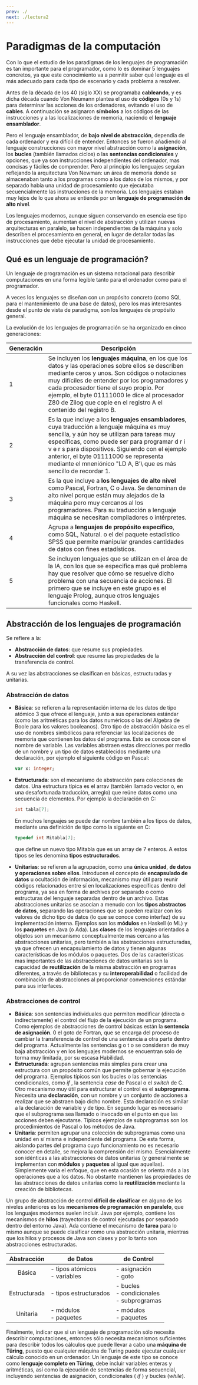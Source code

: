 ```yaml
---
prev: ./
next: ./lectura2
---
```

# Paradigmas de la computación
Con lo que el estudio de los paradigmas de los lenguajes de programación es tan importante para el programador, como lo es dominar 5 lenguajes concretos, ya que este conocimiento va a permitir saber qué lenguaje es el más adecuado para cada tipo de escenario y cada problema a resolver.

Antes de la década de los 40 (siglo XX) se programaba **cableando**, y es dicha década cuando Von Neumann plantea el uso de **códigos** (0s y 1s) para determinar las acciones de los ordenadores, evitando el uso de **cables**. A continuación se asignaron **símbolos** a los códigos de las instrucciones y a las localizaciones de memoria, naciendo el **lenguaje ensamblador**. 

Pero el lenguaje ensamblador, de **bajo nivel de abstracción**, dependía de cada ordenador y era difícil de entender. Entonces se fueron añadiendo al lenguaje construcciones con mayor nivel abstracción como la **asignación**, los **bucles** (también llamados ciclos) o las **sentencias condicionales** y opciones, que ya son instrucciones independientes del ordenador, mas concisas y fáciles de comprender. Pero al principio los lenguajes seguían reflejando la arquitectura Von Newman: un área de memoria donde se almacenaban tanto a los programas como a los datos de los mismos, y por separado había una unidad de procesamiento que ejecutaba secuencialmente las instrucciones de la memoria. Los lenguajes estaban muy lejos de lo que ahora se entiende por un **lenguaje de programación de alto nivel**.

Los lenguajes modernos, aunque siguen conservando en esencia ese tipo de procesamiento, aumentan el nivel de abstracción y utilizan nuevas arquitecturas en paralelo, se hacen independientes de la máquina y solo describen el procesamiento en general, en lugar de detallar todas las instrucciones que debe ejecutar la unidad de procesamiento.

## Qué es un lenguaje de programación?
Un lenguaje de programación es un sistema notacional para describir computaciones en una forma legible tanto para el ordenador como para el programador.

A veces los lenguajes se diseñan con un propósito concreto (como SQL para el mantenimiento de una base de datos), pero los mas interesantes desde el punto de vista de paradigma, son los lenguajes de propósito general.

La evolución de los lenguajes de programación se ha organizado en cinco generaciones:

| Generación | Descripción                                                                                                                                                                                                                                                                                                                                                             |
| ---------- | ----------------------------------------------------------------------------------------------------------------------------------------------------------------------------------------------------------------------------------------------------------------------------------------------------------------------------------------------------------------------- |
| 1          | Se incluyen los **lenguajes máquina**, en los que los datos y las operaciones sobre ellos se describen mediante ceros y unos. Son códigos o notaciones muy difíciles de entender por los programadores y cada procesador tiene el suyo propio. Por ejemplo, el byte 01111000 le dice al procesador Z80 de Zilog que copie en el registro A el contenido del registro B. |
| 2          | Es la que incluye a los **lenguajes ensambladores**, cuya traducción a lenguaje máquina es muy sencilla, y aún hoy se utilizan para tareas muy específicas, como puede ser para programar d r i v e r s para dispositivos. Siguiendo con el ejemplo anterior, el byte 01111000 se representa mediante el mneniónico "LD A, B'\ que es más sencillo de recordar 1.       |
| 3          | Es la que incluye a **los lenguajes de alto nivel** como Pascal, Fortran, C o Java. Se denominan de alto nivel porque están muy alejados de la máquina pero muy cercanos al los programadores. Para su traducción a lenguaje máquina se necesitan compiladores o intérpretes.                                                                                           |
| 4          | Agrupa a **lenguajes de propósito específico**, como SQL, Natural. o el del paquete estadístico SPSS que permite manipular grandes cantidades de datos con fines estadísticos.                                                                                                                                                                                          |
| 5          | Se incluyen lenguajes que se utilizan en el área de la IA, con los que se especifica mas qué problema hay que resolver que cómo se resuelve dicho problema con una secuencia de acciones. El primero que se incluye en este grupo es el lenguaje Prolog, aunque otros lenguajes funcionales como Haskell.                                                               |

## Abstracción de los lenguajes de programación
Se refiere a la:
- **Abstracción de datos**: que resume sus propiedades.
- **Abstracción del control**: que resume las propiedades de la transferencia de control.

A su vez las abstracciones se clasifican en básicas, estructuradas y unitarias.

### Abstracción de datos
- **Básica**: se refieren a la representación interna de los datos de tipo atómico 3 que ofrece el lenguaje, junto a sus operaciones estándar (como las aritméticas para los datos numéricos o las del Algebra de Boole para los valores booleanos). Otro tipo de abstracción básica es el uso de nombres simbólicos para referenciar las localizaciones de memoria que contienen los datos del programa. Esto se conoce con el nombre de variable. Las variables abstraen estas direcciones por medio de un nombre y un tipo de datos establecidos mediante una declaración, por ejemplo el siguiente código en Pascal:

  ``` pascal
  var x: integer;
  ```

- **Estructurada**: son el mecanismo de abstracción para colecciones de datos. Una estructura típica es el arrav (también llamado vector o, en una desafortunada traducción, arreglo) que reúne datos como una secuencia de elementos. Por ejemplo la declaración en C:
  ``` c
  int tabla[7];
  ```
  En muchos lenguajes se puede dar nombre también a los tipos de datos, mediante una definición de tipo como la siguiente en C:
  ``` c
  typedef int Mitabla[7];
  ```
  que define un nuevo tipo Mitabla que es un array de 7 enteros. A estos tipos se les denomina **tipos estructurados**.

- **Unitarias**: se refieren a la agrupación, como una **única unidad**, **de datos y operaciones sobre ellos**. Introducen el concepto de **encapsulado de datos** u ocultación de información, mecanismo muy útil para reunir códigos relacionados entre sí en localizaciones específicas dentro del programa, ya sea en forma de archivos por separado o como estructuras del lenguaje separadas dentro de un archivo. Estas abstracciones unitarias se asocian a menudo con los **tipos abstractos de datos**, separando las operaciones que se pueden realizar con los valores de dicho tipo de datos (lo que se conoce como interfaz) de su implementación interna.
Ejemplos son los **módulos** en Haskell (o ML) y los **paquetes** en Java (o Ada). Las **clases** de los lenguajes orientados a objetos son un mecanismo conceptualmente mas cercano a las abstracciones unitarias, pero también a las abstracciones estructuradas, ya que ofrecen un encapsulamiento de datos y tienen algunas características de los módulos o paquetes.
Dos de las características mas importantes de las abstracciones de datos unitarias son la capacidad de **reutilización** de la misma abstracción en programas diferentes, a través de bibliotecas y su **interoperabilidad** o facilidad de combinación de abstracciones al proporcionar convenciones estándar para sus interfaces.

### Abstracciones de control

- **Básica**: son sentencias individuales que permiten modificar (directa o indirectamente) el control del flujo de la ejecución de un programa. Como ejemplos de abstracciones de control básicas están la **sentencia de asignación**. 0 el goto de Fortran, que se encarga del proceso de cambiar la transferencia de control de una sentencia a otra parte dentro del programa. Actualmente las sentencias g o t o se consideran de muy baja abstracción y en los lenguajes modernos se encuentran solo de torma muy limitada, por su escasa Habilidad.
- **Estructurada**: agrupan sentencias más simples para crear una estructura con un propósito común que permite gobernar la ejecución del programa. Ejemplos típicos son los bucles o las sentencias condicionales, como *if* ,
la sentencia *case* de Pascal o el *switch* de C. Otro mecanismo muy útil para estructurar el control es el **subprograma**. Necesita una **declaración**, con un nombre y un conjunto de acciones a realizar que se abstraen bajo dicho nombre. Esta declaración es similar a la declaración de variable y de tipo. En segundo lugar es necesario que el subprograma sea llamado o invocado en el punto en que las acciones deben ejecutarse. Típicos ejemplos de subprogramas son los procedimientos de Pascal o los métodos de Java.
- **Unitaria**: permiten agrupar una colección de subprogramas como una unidad en sí misma e independiente del programa. De esta forma, aislando partes del programa cuyo funcionamiento no es necesario conocer en detalle, se mejora la comprensión del mismo. Esencialmente son idénticas a las abstracciones de datos unitarias (y generalmente se implementan con **módulos** y **paquetes** al igual que aquellas). Simplemente varía el enfoque, que en esta ocasión se orienta más a las operaciones que a los datos. No obstante mantienen las propiedades de las abstracciones de datos unitarias como la **reutilización** mediante la creación de bibliotecas.

Un grupo de abstracción de control **difícil de clasificar** en alguno de los niveles anteriores es los **mecanismos de programación en paralelo**, que los lenguajes modernos suelen incluir. Java por ejemplo, contiene los mecanismos de **hilos** (trayectorias de control ejecutadas por separado dentro del entorno Java). Ada contiene el mecanismo de **tarea** para lo mismo aunque se puede clasificar como una abstracción unitaria, mientras que los hilos y procesos de Java son clases y por lo tanto son abstracciones estructuradas.

| Abstracción | de Datos | de Control |
| :---------: | -------- | ---------- |
| Básica      | - tipos atómicos<br>- variables| - asignación<br>- goto | 
| Estructurada      | - tipos estructurados| - bucles<br>- condicionales<br>- subprogramas | 
| Unitaria      | - módulos <br> - paquetes | - módulos <br> - paquetes |

Finalmente, indicar que si un lenguaje de programación sólo necesita describir computaciones, entonces sólo necesita mecanismos suficientes para describir todos los cálculos que puede llevar a cabo una **máquina de Türing**, puesto que cualquier máquina de Turing puede ejecutar cualquier cálculo conocido en un ordenador. Un lenguaje de este tipo se conoce como **lenguaje completo en Türing**, debe incluir variables enteras y aritméticas, así como la ejecución de sentencias de forma secuencial, incluyendo sentencias de asignación, condicionales ( *if* ) y bucles (*while*).